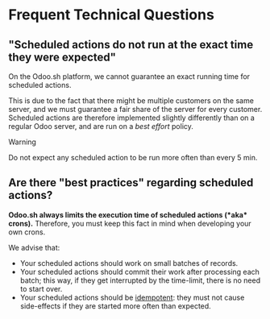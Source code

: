 # Frequent Technical Questions

## "Scheduled actions do not run at the exact time they were expected"

On the Odoo.sh platform, we cannot guarantee an exact running time for
scheduled actions.

This is due to the fact that there might be multiple customers on the
same server, and we must guarantee a fair share of the server for every
customer. Scheduled actions are therefore implemented slightly
differently than on a regular Odoo server, and are run on a *best
effort* policy.

<div class="warning">

<div class="title">

Warning

</div>

Do not expect any scheduled action to be run more often than every 5
min.

</div>

## Are there "best practices" regarding scheduled actions?

**Odoo.sh always limits the execution time of scheduled actions (\*aka\*
crons).** Therefore, you must keep this fact in mind when developing
your own crons.

We advise that:

  - Your scheduled actions should work on small batches of records.
  - Your scheduled actions should commit their work after processing
    each batch; this way, if they get interrupted by the time-limit,
    there is no need to start over.
  - Your scheduled actions should be
    [idempotent](https://stackoverflow.com/a/1077421/3332416): they must
    not cause side-effects if they are started more often than expected.
